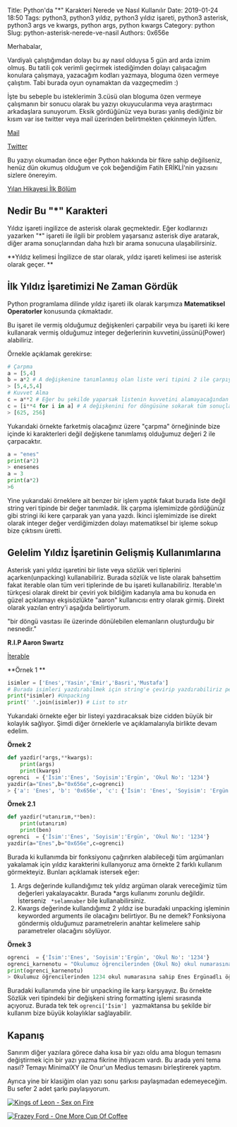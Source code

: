 Title: Python'da "*" Karakteri Nerede ve Nasıl Kullanılır
Date: 2019-01-24 18:50
Tags: python3, python3 yıldız, python3 yıldız işareti, python3 asterisk, python3 args ve kwargs, python args, python kwargs
Category: python
Slug: python-asterisk-nerede-ve-nasil
Authors: 0x656e




Merhabalar,

Vardiyalı çalıştığımdan dolayı bu ay nasıl olduysa 5 gün ard arda iznim olmuş. Bu tatili çok verimli geçirmek istediğimden dolayı çalışacağım konulara çalışmaya, yazacağım kodları yazmaya, bloguma özen vermeye çalıştım. Tabi burada oyun oynamaktan da vazgeçmedim :)



İşte bu sebeple bu isteklerimin 3.cüsü olan bloguma özen vermeye çalışmanın bir sonucu olarak bu yazıyı okuyucularıma veya araştırmacı arkadaşlara sunuyorum. Eksik gördüğünüz veya burası yanlış dediğiniz bir kısım var ise twitter  veya mail üzerinden belirtmekten çekinmeyin lütfen.

[Mail](mailto:info@enesergun.net)

[Twitter](twitter.com/0x656e)

Bu yazıyı okumadan önce eğer Python hakkında bir fikre sahip değilseniz, henüz dün okumuş olduğum ve çok beğendiğim Fatih ERİKLİ'nin yazısını sizlere önereyim.



[Yılan Hikayesi İlk Bölüm](https://medium.com/@fthrkl/y%C4%B1lan-hikayesi-i%CC%87lk-b%C3%B6l%C3%BCm-869f212bb1a2)





## Nedir Bu "*"  Karakteri

Yıldız işareti ingilizce de asterisk olarak geçmektedir. Eğer kodlarınızı yazarken "*" işareti ile ilgili bir problem yaşarsanız asterisk diye aratarak, diğer arama sonuçlarından daha hızlı bir arama sonucuna ulaşabilirsiniz.

**Yıldız kelimesi İngilizce de star olarak, yıldız işareti kelimesi ise asterisk olarak geçer. **



## İlk Yıldız İşaretimizi Ne Zaman Gördük

Python programlama dilinde yıldız işareti ilk olarak karşımıza **Matematiksel Operatorler** konusunda çıkmaktadır.

Bu işaret ile vermiş olduğumuz değişkenleri çarpabilir veya bu işareti iki kere kullanarak vermiş olduğumuz integer değerlerinin kuvvetini,üssünü(Power) alabiliriz.

Örnekle açıklamak gerekirse:

```python
# Çarpma
a = [5,4]
b = a*2 # A değişkenine tanımlanmış olan liste veri tipini 2 ile çarpıyoruz.
> [5,4,5,4]
# Kuvvet Alma
c = a**2 # Eğer bu şekilde yaparsak listenin kuvvetini alamayacağından dolayı zaten hata verecektir.
c = [i**4 for i in a] # A değişkenini for döngüsüne sokarak tüm sonuçları c değişkenine atadım.
> [625, 256]
```

Yukarıdaki örnekte  farketmiş olacağınız üzere "çarpma" örneğininde bize içinde ki karakterleri değil değişkene tanımlamış olduğumuz değeri 2 ile çarpacaktır. 

```python
a = "enes"
print(a*2)
> enesenes
a = 3
print(a*2)
>6
```

Yine yukarıdaki örneklere ait benzer bir işlem yaptık fakat burada liste değil string veri tipinde bir değer tanımladık. İlk çarpma işlemimizde gördüğünüz gibi stringi iki kere çarparak yan yana yazdı. İkinci işlemimizde ise direkt olarak integer değer verdiğimizden dolayı matematiksel bir işleme sokup bize çıktısını üretti.



## Gelelim Yıldız İşaretinin Gelişmiş Kullanımlarına

Asterisk yani yıldız işaretini bir liste veya sözlük veri tiplerini açarken(unpacking) kullanabiliriz. Burada sözlük ve liste olarak bahsettim fakat iterable olan tüm veri tiplerinde de bu işareti kullanabiliriz. Iterable'ın türkçesi olarak direkt bir çeviri yok bildiğim kadarıyla ama bu konuda en güzel açıklamayı ekşisözlükte "aaron" kullanıcısı entry olarak girmiş. Direkt olarak yazılan entry'i aşağıda belirtiyorum.

"bir döngü vasıtası ile üzerinde dönülebilen elemanların oluşturduğu bir nesnedir."

**R.I.P Aaron Swartz**

[İterable](https://eksisozluk.com/iterable--5154245)



**Örnek 1 **

```python
isimler = ['Enes','Yasin','Emir','Basri','Mustafa']
# Burada isimleri yazdırabilmek için string'e çevirip yazdırabiliriz pek tabii fakat konumuz "*" ve bu yolun pekte efektif olduğu söylenemez.
print(*isimler) #Unpacking 
print(' '.join(isimler)) # List to str
```



Yukarıdaki örnekte eğer bir listeyi yazdıracaksak bize cidden büyük bir kolaylık sağlıyor. Şimdi diğer örneklerle ve açıklamalarıyla birlikte devam edelim.

**Örnek 2**

```python
def yazdir(*args,**kwargs):
    print(args)
    print(kwargs)
ogrenci  = {'İsim':'Enes', 'Soyisim':'Ergün', 'Okul No': '1234'}
yazdir(a="Enes",b="0x656e",c=ogrenci)
> {'a': 'Enes', 'b': '0x656e', 'c': {'İsim': 'Enes', 'Soyisim': 'Ergün', 'Okul No': '1234'}}
```

**Örnek 2.1**

```python
def yazdir(*utanırım,**ben):
    print(utanırım)
    print(ben)
ogrenci  = {'İsim':'Enes', 'Soyisim':'Ergün', 'Okul No': '1234'}
yazdir(a="Enes",b="0x656e",c=ogrenci)
```



Burada ki kullanımda bir fonksiyonu çağırırken alabileceği tüm argümanları yakalamak için yıldız karakterini kullanıyoruz ama örnekte 2 farklı kullanım görmekteyiz. Bunları açıklamak istersek eğer:

1. Args değerinde kullandığımız tek yıldız argüman olarak vereceğimiz tüm değerleri yakalayacaktır. Burada *args kullanımı zorunlu değildir. İsterseniz ` *selamnaber`  bile kullanabilirsiniz. 
2. Kwargs değerinde kullandığımız 2 yıldız ise buradaki unpacking işleminin keyworded arguments ile olacağını belirtiyor. Bu ne demek? Fonksiyona göndermiş olduğumuz parametrelerin anahtar kelimelere sahip parametreler olacağını söylüyor.



**Örnek 3**

```python
ogrenci  = {'İsim':'Enes', 'Soyisim':'Ergün', 'Okul No': '1234'}
ogrenci_karnenotu = "Okulumuz öğrencilerinden {Okul No} okul numarasına sahip {İsim} {Soyisim} adlı öğrenci mezun olmaya hak kazanmıştır.".format(**ogrenci)
print(ogrenci_karnenotu)
> Okulumuz öğrencilerinden 1234 okul numarasına sahip Enes Ergünadlı öğrenci mezun olmaya hak kazanmıştır.
```

Buradaki kullanımda yine bir unpacking ile karşı karşıyayız. Bu örnekte Sözlük veri tipindeki bir değişkeni string formatting işlemi sırasında açıyoruz. Burada tek tek `ogrenci['İsim'] ` yazmaktansa bu şekilde bir kullanım bize büyük kolaylıklar sağlayabilir.



## Kapanış

Sanırım diğer yazılara görece daha kısa bir yazı oldu ama blogun temasını değiştirmek için bir yazı yazma fikrine ihtiyacım vardı. Bu arada yeni tema nasıl? Temayı MinimalXY ile Onur'un Medius temasını birleştirerek yaptım.

Ayrıca yine bir klasiğim olan yazı sonu şarkısı paylaşmadan edemeyeceğim. Bu sefer 2 adet şarkı paylaşıyorum.

[![Kings of Leon - Sex on Fire](https://i.ytimg.com/vi/RF0HhrwIwp0/hqdefault.jpg)](https://www.youtube.com/watch?v=RF0HhrwIwp0)

[![Frazey Ford - One More Cup Of Coffee](https://i.ytimg.com/vi/3oMb06O2wXo/hqdefault.jpg)](https://www.youtube.com/watch?v=3oMb06O2wXo)